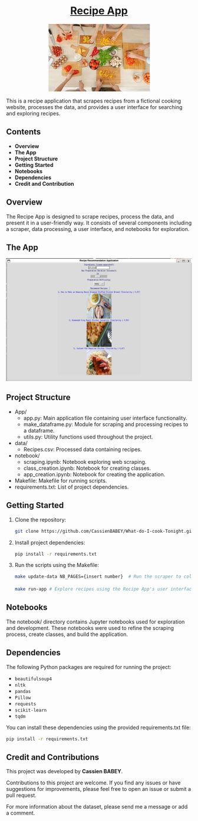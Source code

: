 #  <center><u><b>Recipe App</b></u></center>

<center>
<img src="recipe.jpeg" alt="Recipe">
</center>

This is a recipe application that scrapes recipes from a fictional cooking website, processes the data, and provides a user interface for searching and exploring recipes.

## Contents

- **Overview**
- **The App**
- **Project Structure**
- **Getting Started**
- **Notebooks**
- **Dependencies**
- **Credit and Contribution**

## Overview

The Recipe App is designed to scrape recipes, process the data, and present it in a user-friendly way. It consists of several components including a scraper, data processing, a user interface, and notebooks for exploration.


## The App

<center>
<img src="appli.png" alt="app">
</center>

## Project Structure

- App/  
    - app.py: Main application file containing user interface functionality.
    - make_dataframe.py: Module for scraping and processing recipes to a dataframe.
    - utils.py: Utility functions used throughout the project.
- data/  
    - Recipes.csv: Processed data containing recipes.  
- notebook/
    - scraping.ipynb: Notebook exploring web scraping.
    - class_creation.ipynb: Notebook for creating classes.
    - app_creation.ipynb: Notebook for creating the application.    
- Makefile: Makefile for running scripts.  
- requirements.txt: List of project dependencies.  


## Getting Started

1. Clone the repository:
   ```bash
   git clone https://github.com/CassienBABEY/What-do-I-cook-Tonight.git
2. Install project dependencies:
    ```bash
    pip install -r requirements.txt
3. Run the scripts using the Makefile:
    ```bash
    make update-data NB_PAGES={insert number}  # Run the scraper to collect recipe data from the website into a dataframe

    make run-app # Explore recipes using the Recipe App's user interface
    ```

## Notebooks

The notebook/ directory contains Jupyter notebooks used for exploration and development. These notebooks were used to refine the scraping process, create classes, and build the application.


## Dependencies

The following Python packages are required for running the project:

- `beautifulsoup4`
- `nltk`
- `pandas`
- `Pillow`
- `requests`
- `scikit-learn`
- `tqdm`


You can install these dependencies using the provided requirements.txt file:
```bash
pip install -r requirements.txt
```

## Credit and Contributions

This project was developed by <b>Cassien BABEY</b>.

Contributions to this project are welcome. If you find any issues or have suggestions for improvements, please feel free to open an issue or submit a pull request.

For more information about the dataset, please send me a message or add a comment.
